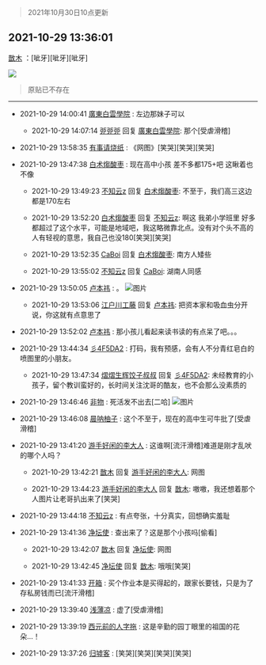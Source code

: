 > 2021年10月30日10点更新
<link rel="stylesheet" href="https://cdn.jsdelivr.net/gh/taotie6/sampleJSON@main/css/photo_show.css">
<meta name="referrer" content="no-referrer" />


 ## 2021-10-29 13:36:01 

 [㪚木](https://www.coolapk.com/feed/31042557?shareKey=MGE3Y2FlMzFhNjVkNjE3YjhlMGM~) ：[呲牙][呲牙][呲牙] 

<div class="album">
<img class="img-item" src="https://image.coolapk.com/feed/2021/1029/13/1081091_fdc60aec_5760_3207@1080x1740.png" />
</div>

> 原贴已不存在 

 ------- 

- 2021-10-29 14:00:41 [廣東白雲學院](uid=2385828) : 左边那妹子可以 

    - 2021-10-29 14:07:14 [戼戼戼](uid=4044548) 回复 [廣東白雲學院](uid=2385828): 那个[受虐滑稽] 

- 2021-10-29 13:58:35 [有事请烧纸](uid=1802946) : 《网图》[笑哭][笑哭][笑哭] 

- 2021-10-29 13:47:38 [白术煼酸枣](uid=8303609) : 现在高中小孩 差不多都175+吧  这瞅着也不像 

    - 2021-10-29 13:49:23 [不知云z](uid=5657858) 回复 [白术煼酸枣](uid=8303609): 不至于，我们高三这边都是170左右 

    - 2021-10-29 13:52:20 [白术煼酸枣](uid=8303609) 回复 [不知云z](uid=5657858): 啊这  我弟小学班里 好多都超过了这个水平，可能是地域吧，我这略微靠北点。没有对个头不高的人有轻视的意思，我自己也没180[笑哭][笑哭] 

    - 2021-10-29 13:52:35 [CaBoi](uid=3746166) 回复 [白术煼酸枣](uid=8303609): 南方人矮些 

    - 2021-10-29 13:55:02 [不知云z](uid=5657858) 回复 [CaBoi](uid=3746166): 湖南人同感 

- 2021-10-29 13:50:05 [卢本祎](uid=2851774) : 。 ![图片](https://image.coolapk.com/feed/2021/1029/13/2851774_fcbd8656_6604_7928@1080x2340.jpeg)

    - 2021-10-29 13:53:06 [江户川工藤](uid=708569) 回复 [卢本祎](uid=2851774): 把资本家和吸血虫分开说，你这就有点意思了 

- 2021-10-29 13:52:02 [卢本祎](uid=2851774) : 那小孩儿看起来读书读的有点呆了吧。。。 

- 2021-10-29 13:44:34 [彡4F5DA2](uid=983185) : 打码，我有预感，会有人不分青红皂白的喷图里的小朋友。 

    - 2021-10-29 13:47:34 [熠熠生辉饺子叔叔](uid=2476035) 回复 [彡4F5DA2](uid=983185): 未经教育的小孩子，留个教训蛮好的，长时间关注沈哥的酷友，也不会那么没素质的 

- 2021-10-29 13:46:46 [非物](uid=2190248) : 死活发不出去[二哈] ![图片](https://image.coolapk.com/feed/2021/1029/13/2190248_51dd7b49_6405_7888@1344x2772.jpeg)

- 2021-10-29 13:46:08 [晨呐柚子](uid=1956918) : 这个不至于，现在的高中生可牛批了[受虐滑稽] 

- 2021-10-29 13:41:20 [游手好闲的李大人](uid=1704844) : 这谁啊[流汗滑稽]难道是刚才乱吠的哪个人吗？ 

    - 2021-10-29 13:42:21 [㪚木](uid=1081091) 回复 [游手好闲的李大人](uid=1704844): 网图 

    - 2021-10-29 13:44:23 [游手好闲的李大人](uid=1704844) 回复 [㪚木](uid=1081091): 嗷嗷，我还想着那个人图片让老哥扒出来了[笑哭] 

- 2021-10-29 13:44:18 [不知云z](uid=5657858) : 有点夸张，十分真实，回想确实羞耻 

- 2021-10-29 13:41:36 [净坛使](uid=1518317) : 查出来了？这是那个小孩吗[偷看] 

    - 2021-10-29 13:42:07 [㪚木](uid=1081091) 回复 [净坛使](uid=1518317): 网图 

    - 2021-10-29 13:42:45 [净坛使](uid=1518317) 回复 [㪚木](uid=1081091): 哦哦[笑哭] 

- 2021-10-29 13:41:33 [开箱](uid=1593034) : 买个作业本是买得起的，跟家长要钱，只是为了存私房钱而已[流汗滑稽] 

- 2021-10-29 13:39:40 [浅薄凉](uid=1630624) : 虚了[受虐滑稽] 

- 2021-10-29 13:39:19 [西元前的人字拖](uid=1780270) : 这是辛勤的园丁眼里的祖国的花朵…！ 

- 2021-10-29 13:37:26 [归墟客](uid=3287587) : [笑哭][笑哭][笑哭][笑哭] 

